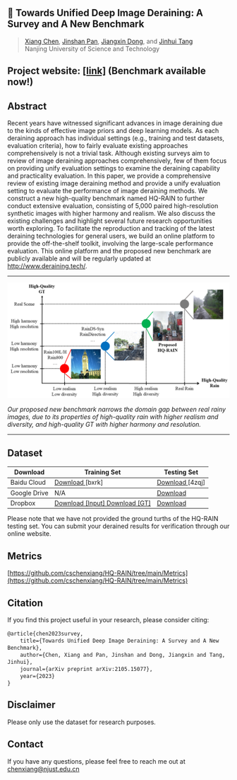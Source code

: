 ## 📖 Towards Unified Deep Image Deraining: A Survey and A New Benchmark
> [Xiang Chen](https://cschenxiang.github.io/), [Jinshan Pan](https://jspan.github.io/), [Jiangxin Dong](https://scholar.google.com/citations?user=ruebFVEAAAAJ&hl=zh-CN&oi=ao), and [Jinhui Tang](https://scholar.google.com/citations?user=ByBLlEwAAAAJ&hl=zh-CN) <br>
> Nanjing University of Science and Technology

## Project website: [[link]](http://www.deraining.tech/) (Benchmark available now!)

## Abstract
Recent years have witnessed significant advances in image deraining due to the kinds of effective image priors and deep learning models. As each deraining approach has individual settings (e.g., training and test datasets, evaluation criteria), how to fairly evaluate existing approaches comprehensively is not a trivial task. Although existing surveys aim to review of image deraining approaches comprehensively, few of them focus on providing unify evaluation settings to examine the deraining capability and practicality evaluation. In this paper, we provide a comprehensive review of existing image deraining method and provide a unify evaluation setting to evaluate the performance of image deraining methods. We construct a new high-quality benchmark named HQ-RAIN to further conduct extensive evaluation, consisting of 5,000 paired high-resolution synthetic images with higher harmony and realism. We also discuss the existing challenges and highlight several future research opportunities worth exploring. To facilitate the reproduction and tracking of the latest deraining technologies for general users, we build an online platform to provide the off-the-shelf toolkit, involving the large-scale performance evaluation. This online platform and the proposed new benchmark are publicly available and will be regularly updated at http://www.deraining.tech/.

---
<p align="center">
  <img width="800" src="./img/overview.png">
</p>

*Our proposed new benchmark narrows the domain gap between real rainy images, due to its properties of high-quality rain with higher realism and diversity, and high-quality GT with higher harmony and resolution.*

---

## Dataset
<table>
<thead>
  <tr>
    <th>Download</th>
    <th>Training Set</th>
    <th>Testing Set</th>
  </tr>
</thead>
<tbody>
  <tr>
    <td>Baidu Cloud</td>
    <td> <a href="https://pan.baidu.com/s/1RYTjR7nT65l1u12X2f83mA?pwd=bxrk">Download </a>[bxrk]  </td>
    <td> <a href="https://pan.baidu.com/s/1h5PhLf6zgnoo9cHZHZ9PHw?pwd=4zqj">Download </a> [4zqj] </td>
  </tr>
</tbody>
<tbody>
  <tr>
    <td>Google Drive</td>
    <td> N/A </td>
    <td> <a href="https://drive.google.com/file/d/1K2BiKHF6FStIX29m72PgZUcYciljG2tq/view?usp=sharing">Download</a> </td>
  </tr>
</tbody>
<tbody>
  <tr>
    <td>Dropbox</td>
    <td> <a href="https://www.dropbox.com/scl/fi/omf3k5rz2g2v2zgk2xq4c/HQ-RAIN_train_target.zip?rlkey=aj2ywnzjmyy435vq3yq1a0zxt&dl=0">Download [Input] <a href="https://www.dropbox.com/scl/fi/omf3k5rz2g2v2zgk2xq4c/HQ-RAIN_train_target.zip?rlkey=aj2ywnzjmyy435vq3yq1a0zxt&dl=0">Download [GT]</a> </td>
    <td> <a href="https://www.dropbox.com/scl/fi/xx418hyb3eo7oj3obayv7/HQ-RAIN_test_input.zip?rlkey=3l7o115xt947fj1yzsscz503r&dl=0">Download</a> </td>
  </tr>
</tbody>
</table>
Please note that we have not provided the ground turths of the HQ-RAIN testing set. You can submit your derained results for verification through our online website.

## Metrics
[https://github.com/cschenxiang/HQ-RAIN/tree/main/Metrics](https://github.com/cschenxiang/HQ-RAIN/tree/main/Metrics)

## Citation
If you find this project useful in your research, please consider citing:
```
@article{chen2023survey,
    title={Towards Unified Deep Image Deraining: A Survey and A New Benchmark},
    author={Chen, Xiang and Pan, Jinshan and Dong, Jiangxin and Tang, Jinhui},
    journal={arXiv preprint arXiv:2105.15077},
    year={2023}
}
```

## Disclaimer
Please only use the dataset for research purposes.

## Contact
If you have any questions, please feel free to reach me out at chenxiang@njust.edu.cn

